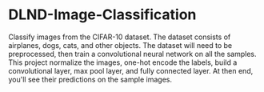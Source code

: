 # DLND-Image-Classification
Classify images from the CIFAR-10 dataset. The dataset consists of airplanes, dogs, cats, and other objects. The dataset will need to be preprocessed, then train a convolutional neural network on all the samples. This project normalize the images, one-hot encode the labels, build a convolutional layer, max pool layer, and fully connected layer. At then end, you'll see their predictions on the sample images.
